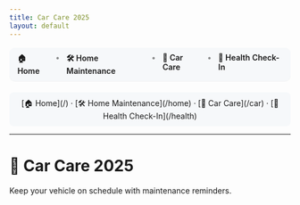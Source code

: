 ```yaml
---
title: Car Care 2025
layout: default
---
```

<div class="lc-nav">
  <a href="/">🏠 Home</a>
  <span>•</span>
  <a href="/home">🛠️ Home Maintenance</a>
  <span>•</span>
  <a href="/car">🚗 Car Care</a>
  <span>•</span>
  <a href="/health">💪 Health Check-In</a>
</div>

<style>
.lc-nav{
  display:flex; gap:.75rem; justify-content:center; 
  background:#f6f8fa; padding:.6rem .9rem; border-radius:10px; 
  margin: 1rem auto 1.25rem; width:fit-content; 
  box-shadow: 0 1px 0 rgba(0,0,0,.04);
}
.lc-nav a{ text-decoration:none; font-weight:600; }
.lc-nav a:hover{ text-decoration:underline; }
.lc-nav span{ opacity:.5 }
</style>

<div align="center" style="background-color:#f6f8fa; padding:10px; border-radius:8px;">
  [🏠 Home](/) · [🛠️ Home Maintenance](/home) · [🚗 Car Care](/car) · [💪 Health Check-In](/health)
</div>

---

# 🚗 Car Care 2025
Keep your vehicle on schedule with maintenance reminders.
